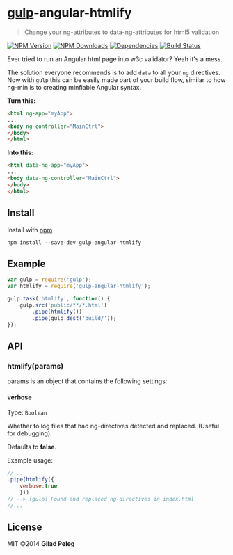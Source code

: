 # [gulp](https://github.com/wearefractal/gulp)-angular-htmlify

> Change your ng-attributes to data-ng-attributes for html5 validation

[![NPM Version](http://img.shields.io/npm/v/gulp-angular-htmlify.svg)](https://npmjs.org/package/gulp-angular-htmlify)
[![NPM Downloads](http://img.shields.io/npm/dm/gulp-angular-htmlify.svg)](https://npmjs.org/package/gulp-angular-htmlify)
[![Dependencies](http://img.shields.io/gemnasium/pgilad/gulp-angular-htmlify.svg)](https://gemnasium.com/pgilad/gulp-angular-htmlify)
[![Build Status](https://travis-ci.org/pgilad/gulp-angular-htmlify.svg?branch=master)](https://travis-ci.org/pgilad/gulp-angular-htmlify)

Ever tried to run an Angular html page into w3c validator? Yeah it's a mess.

The solution everyone recommends is to add `data` to all your `ng` directives.
Now with `gulp` this can be easily made part of your build flow, similar to how
ng-min is to creating minfiable Angular syntax.

**Turn this:**
```html
<html ng-app="myApp">
...
<body ng-controller="MainCtrl">
</body>
</html>
```

**Into this:**
```html
<html data-ng-app="myApp">
...
<body data-ng-controller="MainCtrl">
</body>
</html>
```

## Install

Install with [npm](https://npmjs.org/package/gulp-angular-htmlify)

```
npm install --save-dev gulp-angular-htmlify
```

## Example

```js
var gulp = require('gulp');
var htmlify = require('gulp-angular-htmlify');

gulp.task('htmlify', function() {
    gulp.src('public/**/*.html')
        .pipe(htmlify())
        .pipe(gulp.dest('build/'));
});
```

## API

### htmlify(params)

params is an object that contains the following settings:

#### verbose

Type: `Boolean`

Whether to log files that had ng-directives detected and replaced. (Useful for debugging).

Defaults to **false**.

Example usage:
```js
//...
.pipe(htmlify({
    verbose:true
    }))
// --> [gulp] Found and replaced ng-directives in index.html
//...
```

## License

MIT ©2014 **Gilad Peleg**
